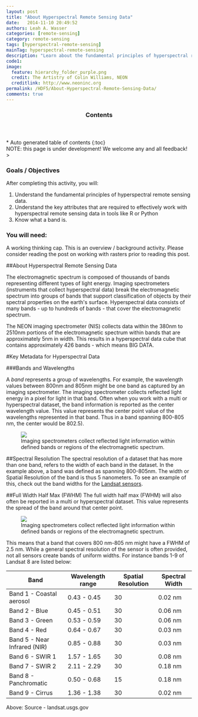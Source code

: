 ```yaml
---
layout: post
title: "About Hyperspectral Remote Sensing Data"
date:   2014-11-10 20:49:52
authors: Leah A. Wasser
categories: [remote-sensing]
category: remote-sensing
tags: [hyperspectral-remote-sensing]
mainTag: hyperspectral-remote-sensing
description: "Learn about the fundamental principles of hyperspectral remote sensing data."
code1: 
image:
  feature: hierarchy_folder_purple.png
  credit: The Artistry of Colin Williams, NEON
  creditlink: http://www.neoninc.org
permalink: /HDF5/About-Hyperspectral-Remote-Sensing-Data/
comments: true
---
```


<section id="table-of-contents" class="toc">
  <header>
    <h3 >Contents</h3>
  </header>
<div id="drawer" markdown="1">
*  Auto generated table of contents
{:toc}
</div>
</section><!-- /#table-of-contents -->



<div id="objectives">
NOTE: this page is under development! We welcome any and all feedback!
> 
<h3>Goals / Objectives</h3>

After completing this activity, you will:
<ol>
<li>Understand the fundamental principles of hyperspectral remote sensing data.</li>
<li>Understand the key attributes that are required to effectively work with hyperspectral remote sensing data in tools like R or Python</li>
<li>Know what a band is.</li>
</ol>

<h3>You will need:</h3>
A working thinking cap. This is an overview / background activity.
Please consider reading the post on working with rasters prior to reading this post. 
</div>

##About Hyperspectral Remote Sensing Data

The electromagnetic spectrum is composed of thousands of bands representing different types of light energy. Imaging spectrometers (instruments that collect hyperspectral data) break the electromagnetic spectrum into groups of bands that support classification of objects by their spectral properties on the earth's surface. Hyperspectral data consists of many bands - up to hundreds of bands - that cover the electromagnetic spectrum.

The NEON imaging spectrometer (NIS) collects data within the 380nm to 2510nm portions of the electromagnetic spectrum within bands that are approximately 5nm in width. This results in a hyperspectral data cube that contains approximately 426 bands - which means BIG DATA.

#Key Metadata for Hyperspectral Data

###Bands and Wavelengths

A *band* represents a group of wavelengths. For example, the wavelength values between 800nm and 805nm might be one band as captured by an imaging spectrometer. The imaging spectrometer collects reflected light energy in a pixel for light in that band. Often when you work with a multi or hyperspectral dataset, the band information is reported as the center wavelength value. This value represents the center point value of the wavelengths represented in that  band. Thus in a band spanning 800-805 nm, the center would be 802.5).

<figure>
    <a href="{{ site.baseurl }}/images/hyperspectral/spectrumZoomed.png"><img src="{{ site.baseurl }}/images/hyperspectral/spectrumZoomed.png"></a>
    <figcaption>Imaging spectrometers collect reflected light information within defined bands or regions of the electromagnetic spectrum.</figcaption>
</figure>

##Spectral Resolution
The spectral resolution of a dataset that has more than one band, refers to the width of each band in the dataset. In the example above, a band was defined as spanning 800-805nm. The width or Spatial Resolution of the band is thus 5 nanometers. To see an example of this, check out the band widths for the <a href="http://landsat.usgs.gov/band_designations_landsat_satellites.php" target="_blank">Landsat sensors</a>.

 
##Full Width Half Max (FWHM)
The full width half max (FWHM) will also often be reported in a multi or hyperspectral dataset. This value represents the spread of the band around that center point. 

<figure>
    <a href="{{ site.baseurl }}/images/hyperspectral/FWHM2.png"><img src="{{ site.baseurl }}/images/hyperspectral/FWHM2.png"></a>
    <figcaption>Imaging spectrometers collect reflected light information within defined bands or regions of the electromagnetic spectrum.</figcaption>
</figure>

This means that a band that covers 800 nm-805 nm might have a FWHM of 2.5 nm. While a general spectral resolution of the sensor is often  provided, not all sensors create bands of uniform widths. For instance bands 1-9 of Landsat 8 are listed below:


| Band | Wavelength range | Spatial Resolution | Spectral Width |
|-------------------------------------|------------------|--------------------|----------------|
| Band 1 - Coastal aerosol | 0.43 - 0.45 | 30 | 0.02 nm |
| Band 2 - Blue | 0.45 - 0.51 | 30 | 0.06 nm |
| Band 3 - Green | 0.53 - 0.59 | 30 | 0.06 nm |
| Band 4 - Red | 0.64 - 0.67 | 30 | 0.03 nm |
| Band 5 - Near Infrared (NIR) | 0.85 - 0.88 | 30 | 0.03 nm |
| Band 6 - SWIR 1 | 1.57 - 1.65 | 30 | 0.08 nm  |
| Band 7 - SWIR 2 | 2.11 - 2.29 | 30 | 0.18 nm |
| Band 8 - Panchromatic | 0.50 - 0.68 | 15 | 0.18 nm |
| Band 9 - Cirrus | 1.36 - 1.38 | 30 | 0.02 nm |


Above: Source - landsat.usgs.gov


